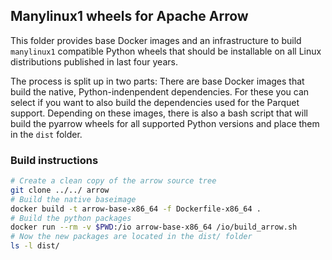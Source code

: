 <!---
  Licensed under the Apache License, Version 2.0 (the "License");
  you may not use this file except in compliance with the License.
  You may obtain a copy of the License at

   http://www.apache.org/licenses/LICENSE-2.0

  Unless required by applicable law or agreed to in writing, software
  distributed under the License is distributed on an "AS IS" BASIS,
  WITHOUT WARRANTIES OR CONDITIONS OF ANY KIND, either express or implied.
  See the License for the specific language governing permissions and
  limitations under the License. See accompanying LICENSE file.
-->

## Manylinux1 wheels for Apache Arrow

This folder provides base Docker images and an infrastructure to build
`manylinux1` compatible Python wheels that should be installable on all
Linux distributions published in last four years.

The process is split up in two parts: There are base Docker images that build
the native, Python-indenpendent dependencies. For these you can select if you
want to also build the dependencies used for the Parquet support. Depending on
these images, there is also a bash script that will build the pyarrow wheels
for all supported Python versions and place them in the `dist` folder.

### Build instructions

```bash
# Create a clean copy of the arrow source tree
git clone ../../ arrow
# Build the native baseimage
docker build -t arrow-base-x86_64 -f Dockerfile-x86_64 .
# Build the python packages
docker run --rm -v $PWD:/io arrow-base-x86_64 /io/build_arrow.sh
# Now the new packages are located in the dist/ folder
ls -l dist/
```
